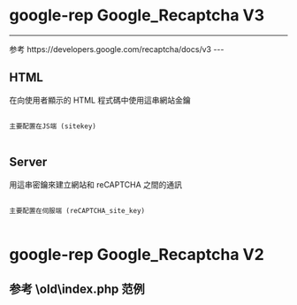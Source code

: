 # google-rep  Google_Recaptcha V3
<hr>
参考  https://developers.google.com/recaptcha/docs/v3 
---

<h2> HTML </h2> 
<p>在向使用者顯示的 HTML 程式碼中使用這串網站金鑰</p>
<pre>
<code>
主要配置在JS端 (sitekey)
</code>
</pre>

<h2> Server </h2> 
<p>用這串密鑰來建立網站和 reCAPTCHA 之間的通訊</p>
<pre>
<code>
主要配置在伺服端 (reCAPTCHA_site_key)
</code>
</pre>

# google-rep  Google_Recaptcha V2

参考 \old\index.php 范例
---
